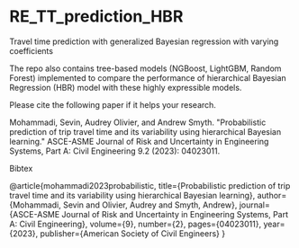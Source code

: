 # RE_TT_prediction_HBR
Travel time prediction with generalized Bayesian regression with varying coefficients

The repo also contains tree-based models (NGBoost, LightGBM, Random Forest) implemented to compare the performance of hierarchical Bayesian Regression (HBR) model with these highly expressible models.

Please cite the following paper if it helps your research.

Mohammadi, Sevin, Audrey Olivier, and Andrew Smyth. "Probabilistic prediction of trip travel time and its variability using hierarchical Bayesian learning." ASCE-ASME Journal of Risk and Uncertainty in Engineering Systems, Part A: Civil Engineering 9.2 (2023): 04023011.

Bibtex

@article{mohammadi2023probabilistic,
  title={Probabilistic prediction of trip travel time and its variability using hierarchical Bayesian learning},
  author={Mohammadi, Sevin and Olivier, Audrey and Smyth, Andrew},
  journal={ASCE-ASME Journal of Risk and Uncertainty in Engineering Systems, Part A: Civil Engineering},
  volume={9},
  number={2},
  pages={04023011},
  year={2023},
  publisher={American Society of Civil Engineers}
}
